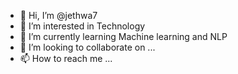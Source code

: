 - 👋 Hi, I’m @jethwa7
- 👀 I’m interested in Technology
- 🌱 I’m currently learning Machine learning and NLP
- 💞️ I’m looking to collaborate on ...
- 📫 How to reach me ...

<!---
jethwa7/jethwa7 is a ✨ special ✨ repository because its `README.md` (this file) appears on your GitHub profile.
You can click the Preview link to take a look at your changes.
--->
